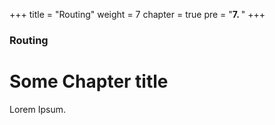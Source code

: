 +++
title = "Routing"
weight = 7
chapter = true
pre = "<b>7. </b>"
+++

### Routing

# Some Chapter title

Lorem Ipsum.